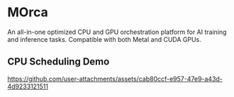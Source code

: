 # MOrca

An all-in-one optimized CPU and GPU orchestration platform for AI training and inference tasks. Compatible with both Metal and CUDA GPUs. 

## CPU Scheduling Demo
https://github.com/user-attachments/assets/cab80ccf-e957-47e9-a43d-4d9233121511

